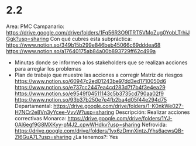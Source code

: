 # 2.2

Area: PMC
Campanario: https://drive.google.com/drive/folders/1Fq56R3O9lTRT5VMoZug0YobLTrhiJGgk?usp=sharing
Con qué cubres esta subpráctica: https://www.notion.so/349b15b299e846beb45066c69dddea68 
https://www.notion.so/a17640175ab84a00b893729ff62c499a 
- Minutas donde se informen a los stakeholders que se realizan acciones para arreglar los problemas
- Plan de trabajo que muestre las acciones a corregir
Matriz de riesgos
https://www.notion.so/60947c2ed01243be97dd3ed1710050d6 
https://www.notion.so/e737cc2447ea4cd283d7f7b4f3e4ea29
https://www.notion.so/e9549f04511143c5b3735cd790aa02f9 
https://www.notion.so/93b37b250e7e4fb2ba4d05f44e294d75 
Departamental: https://drive.google.com/drive/folders/1-K0nkWe027-H7NCr2e8Vn3yYcee-VvvW?usp=sharing
Descripción: Realizar acciones correctivas
Monarca: https://drive.google.com/drive/folders/1YJ-0Al6egf9G8MXKyy-pMJ2_cpwWHdkv?usp=sharing
Nefrovida: https://drive.google.com/drive/folders/1vx6zDmnXintzJYhs6acwsQB-Zl6GuA7L?usp=sharing
¿La tenemos?: Yes
